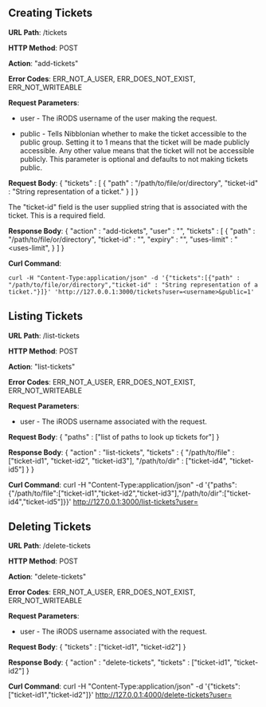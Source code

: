 Creating Tickets
----------------
__URL Path__: /tickets

__HTTP Method__: POST

__Action__: "add-tickets"

__Error Codes__: ERR_NOT_A_USER, ERR_DOES_NOT_EXIST, ERR_NOT_WRITEABLE

__Request Parameters__:
* user - The iRODS username of the user making the request.

* public - Tells Nibblonian whether to make the ticket accessible to the public group. 
           Setting it to 1 means that the ticket will be made publicly accessible. Any other value 
           means that the ticket will not be accessible publicly. This parameter is optional and 
           defaults to not making tickets public.

__Request Body__:
    {
        "tickets" : [
            {
                "path" : "/path/to/file/or/directory",
                "ticket-id" : "String representation of a ticket."
            }
        ]
    }

The "ticket-id" field is the user supplied string that is associated with the ticket. This is a 
required field.

__Response Body__:
    {
        "action" : "add-tickets",
        "user" : "<username>",
        "tickets" : [
            {
                "path" : "/path/to/file/or/directory",
                "ticket-id" : "<ticket-id>",
                "expiry" : "<expiration date>",
                "uses-limit" : "<uses-limit",
            }
        ]
    }

__Curl Command__:

    curl -H "Content-Type:application/json" -d '{"tickets":[{"path" : "/path/to/file/or/directory","ticket-id" : "String representation of a ticket."}]}' 'http://127.0.0.1:3000/tickets?user=<username>&public=1'


Listing Tickets
---------------
__URL Path__: /list-tickets

__HTTP Method__: POST

__Action__: "list-tickets"

__Error Codes__: ERR_NOT_A_USER, ERR_DOES_NOT_EXIST, ERR_NOT_WRITEABLE

__Request Parameters__:
* user - The iRODS username associated with the request.

__Request Body__:
    {
        "paths" : ["list of paths to look up tickets for"]
    }

__Response Body__:
    {
        "action" : "list-tickets",
        "tickets" : {
            "/path/to/file" : ["ticket-id1", "ticket-id2", "ticket-id3"],
            "/path/to/dir"  : ["ticket-id4", "ticket-id5"]
        }
    }

__Curl Command__:
    curl -H "Content-Type:application/json" -d '{"paths":{"/path/to/file":["ticket-id1","ticket-id2","ticket-id3"],"/path/to/dir":["ticket-id4","ticket-id5"]}}' http://127.0.0.1:3000/list-tickets?user=<username>


Deleting Tickets
----------------
__URL Path__: /delete-tickets

__HTTP Method__: POST

__Action__: "delete-tickets"

__Error Codes__: ERR_NOT_A_USER, ERR_DOES_NOT_EXIST, ERR_NOT_WRITEABLE

__Request Parameters__:
* user - The iRODS username associated with the request.

__Request Body__:
    {
        "tickets" : ["ticket-id1", "ticket-id2"]
    }

__Response Body__:
    {
        "action" : "delete-tickets",
        "tickets" : ["ticket-id1", "ticket-id2"]
    }

__Curl Command__:
    curl -H "Content-Type:application/json" -d '{"tickets":["ticket-id1","ticket-id2"]}' http://127.0.0.1:4000/delete-tickets?user=<username>